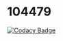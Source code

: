 # 104479

[![Codacy Badge](https://api.codacy.com/project/badge/Grade/a6fd14ec33494d0bb20236a57b49de6c)](https://app.codacy.com/manual/STEPin-104479/104479?utm_source=github.com&utm_medium=referral&utm_content=STEPin-104479/104479&utm_campaign=Badge_Grade_Dashboard)